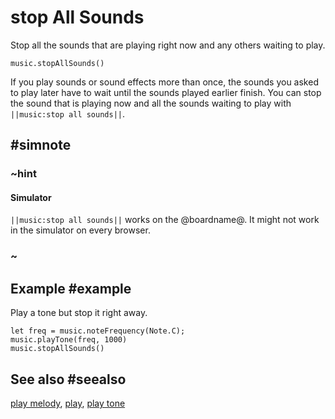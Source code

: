 # stop All Sounds

Stop all the sounds that are playing right now and any others waiting to play.

```sig
music.stopAllSounds()
```

If you play sounds or sound effects more than once, the sounds you asked to play later have to wait until the sounds played earlier finish. You can stop the sound that is playing now and all the sounds waiting to play with ``||music:stop all sounds||``.

## #simnote
### ~hint

#### Simulator

``||music:stop all sounds||`` works on the @boardname@. It might not work in the simulator on every browser.

### ~

## Example #example

Play a tone but stop it right away.

```blocks
let freq = music.noteFrequency(Note.C);
music.playTone(freq, 1000)
music.stopAllSounds()
```

## See also #seealso

[play melody](/reference/music/play-melody), [play](/reference/music/melody/play),
[play tone](/reference/music/play-tone)
